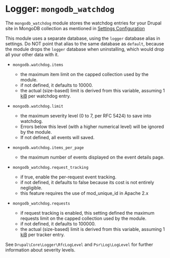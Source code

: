 # Logger: `mongodb_watchdog`

The `mongodb_watchdog` module stores the watchdog entries for your Drupal site in MongoDB collection as mentioned in [Settings Configuration](../../install#settings-configuration)

This module uses a separate database, using the `logger` database alias in settings. Do NOT point that alias to the same database as `default`, because the module drops the `logger` database when uninstalling, which would drop all your other data with it.

 * `mongodb.watchdog.items`
    * the maximum item limit on the capped collection used by the module.
    * if not defined, it defaults to 10000.
    * the actual (size-based) limit is derived from this variable, assuming 1 [kiB][kiBwiki] per watchdog entry.

 * `mongodb.watchdog.limit`
    * the maximum severity level (0 to 7, per RFC 5424) to save into watchdog.
    * Errors below this level (with a higher numerical level) will be ignored by the module.
    * If not defined, all events will saved.

 * `mongodb.watchdog.items_per_page`
    * the maximum number of events displayed on the event details page.

 * `mongodb_watchdog.request_tracking`
    * if true, enable the per-request event tracking.
    * if not defined, it defaults to false because its cost is not entirely negligible.
    * this feature requires the use of mod_unique_id in Apache 2.x

 * `mongodb_watchdog.requests`
    * if request tracking is enabled, this setting defined the maximum requests limit on the capped collection used by the module.
    * if not defined, it defaults to 100000.
    * the actual (size-based) limit is derived from this variable, assuming 1 [kiB][kiBwiki] per tracker entry.

See `Drupal\Core\Logger\RfcLogLevel` and `Psr\Log\LogLevel` for further information about severity levels.

[kiBwiki]: https://en.wikipedia.org/wiki/Kibibyte